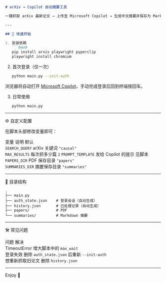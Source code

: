 ```markdown
# arXiv → Copilot 自动摘要工具

一键抓取 arXiv 最新论文 → 上传至 Microsoft Copilot → 生成中文摘要并保存为 Markdown。

---

## 🚀 快速开始

1. 安装依赖  
   ```bash
   pip install arxiv playwright pyperclip
   playwright install chromium
   ```

2. 首次登录（仅一次）  
   
```bash
   python main.py --init-auth
   ```

   浏览器将自动打开 [Microsoft Copilot](https://copilot.microsoft.com)，手动完成登录后回到终端按回车。

3. 日常使用  
   
```bash
   python main.py
   ```

---

⚙️ 自定义配置

在脚本头部修改变量即可：

变量	说明	默认	
`SEARCH_QUERY`	arXiv 关键词	`"causal"`	
`MAX_RESULTS`	每次抓多少篇	`2`	
`PROMPT_TEMPLATE`	发给 Copilot 的提示	见脚本	
`PAPERS_DIR`	PDF 保存目录	`"papers"`	
`SUMMARIES_DIR`	摘要保存目录	`"summaries"`	

---

📁 目录结构

```
.
├── main.py
├── auth_state.json    # 登录会话（自动生成）
├── history.json       # 已处理记录（自动生成）
├── papers/            # PDF
└── summaries/         # Markdown 摘要
```

---

🛠️ 常见问题

问题	解决	
TimeoutError	增大脚本中的 `max_wait`	
登录失效	删除 `auth_state.json` 后重新 `--init-auth`	
想重新抓取旧论文	删除 `history.json`	

---

Enjoy 🎉

```

